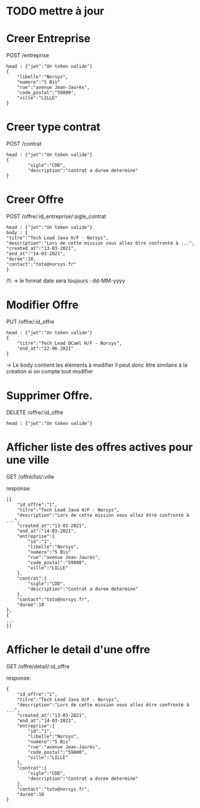 # TODO mettre à jour

# Creer Entreprise

POST /entreprise
```
head : {"jwt":"Un token valide"}
{
	"libelle":"Norsys",
	"numero":"5 Bis"
	"rue":"avenue Jean-Jaurès",
	"code_postal":"59800",
	"ville":"LILLE"
}
```
# Creer type contrat

POST /contrat
```
head : {"jwt":"Un token valide"}
{
		"sigle":"CDD",
		"description":"Contrat a duree determine"
}
```

# Creer Offre

POST /offre/:id_entreprise/:sigle_contrat
```
head : {"jwt":"Un token valide"}
body : {
"titre":"Tech Lead Java H/F - Norsys",
"description":"Lors de cette mission vous allez être confronté à ...",
"created_at":"13-03-2021",
"end_at":"14-03-2021",
"duree":18,
"contact":"toto@norsys.fr"
}
```

/!\ 
-> le format date sera toujours : dd-MM-yyyy

# Modifier Offre

PUT /offre/:id_offre
```
head : {"jwt":"Un token valide"}
{
	"titre":"Tech Lead OCaml H/F - Norsys",
    "end_at":"22-06-2021"
}
```

-> Le body contient les éléments à modifier il peut donc être similaire à la création si on compte tout modifier

# Supprimer Offre.

DELETE /offre/:id_offre
```
head : {"jwt":"Un token valide"}
```

# Afficher liste des offres actives pour une ville

GET /offre/list/:ville

response: 
```
[{
	"id_offre":"1",
	"titre":"Tech Lead Java H/F - Norsys",
	"description":"Lors de cette mission vous allez être confronté à ...",
	"created_at":"13-03-2021",
	"end_at":"14-03-2021",
	"entreprise":{
		"id":"1",
		"libelle":"Norsys",
		"numero":"5 Bis"
		"rue":"avenue Jean-Jaurès",
		"code_postal":"59800",
		"ville":"LILLE"
	},
	"contrat":{
		"sigle":"CDD",
		"description":"Contrat a duree determine"
	},
	"contact":"toto@norsys.fr",
	"duree":18
},
{
...
}]
```

# Afficher le detail d'une offre

GET /offre/detail/:id_offre
 
response: 
```
{
	"id_offre":"1",
	"titre":"Tech Lead Java H/F - Norsys",
	"description":"Lors de cette mission vous allez être confronté à ...",
	"created_at":"13-03-2021",
	"end_at":"14-03-2021",
	"entreprise":{
		"id":"1",
		"libelle":"Norsys",
		"numero":"5 Bis"
		"rue":"avenue Jean-Jaurès",
		"code_postal":"59800",
		"ville":"LILLE"
	},
	"contrat":{
		"sigle":"CDD",
		"description":"Contrat a duree determine"
	},
	"contact":"toto@norsys.fr",
	"duree":18
}
```

